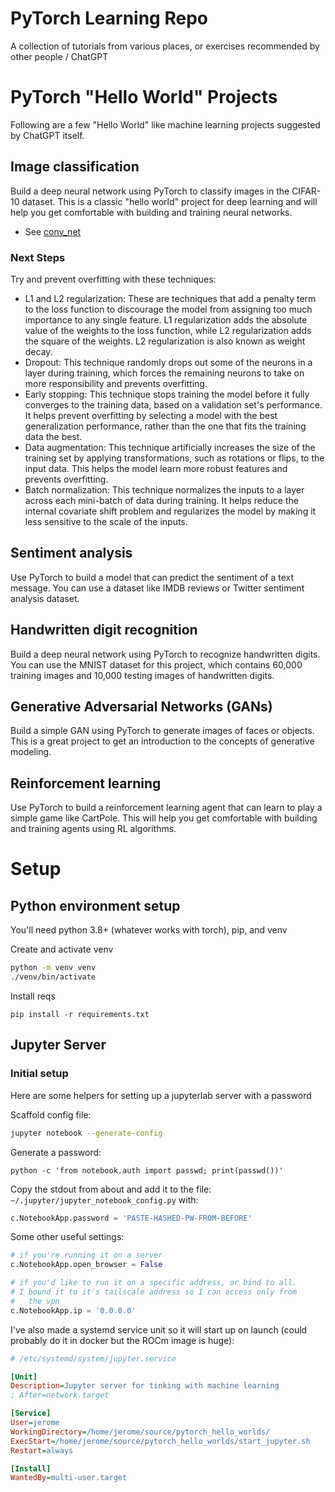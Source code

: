 # PyTorch Learning Repo

A collection of tutorials from various places, or exercises recommended by other people / ChatGPT

# PyTorch "Hello World" Projects

Following are a few "Hello World" like machine learning projects suggested by ChatGPT itself.

## Image classification

Build a deep neural network using PyTorch to classify images in the CIFAR-10 dataset. This is a classic "hello world" project for deep learning and will help you get comfortable with building and training neural networks.

* See [conv_net](/tut/conv_net.ipynb)

### Next Steps

Try and prevent overfitting with these techniques:

* L1 and L2 regularization: These are techniques that add a penalty term to the loss function to discourage the model from assigning too much importance to any single feature. L1 regularization adds the absolute value of the weights to the loss function, while L2 regularization adds the square of the weights. L2 regularization is also known as weight decay.
* Dropout: This technique randomly drops out some of the neurons in a layer during training, which forces the remaining neurons to take on more responsibility and prevents overfitting.
* Early stopping: This technique stops training the model before it fully converges to the training data, based on a validation set's performance. It helps prevent overfitting by selecting a model with the best generalization performance, rather than the one that fits the training data the best.
* Data augmentation: This technique artificially increases the size of the training set by applying transformations, such as rotations or flips, to the input data. This helps the model learn more robust features and prevents overfitting.
* Batch normalization: This technique normalizes the inputs to a layer across each mini-batch of data during training. It helps reduce the internal covariate shift problem and regularizes the model by making it less sensitive to the scale of the inputs.

## Sentiment analysis

Use PyTorch to build a model that can predict the sentiment of a text message. You can use a dataset like IMDB reviews or Twitter sentiment analysis dataset.

## Handwritten digit recognition

Build a deep neural network using PyTorch to recognize handwritten digits. You can use the MNIST dataset for this project, which contains 60,000 training images and 10,000 testing images of handwritten digits.

## Generative Adversarial Networks (GANs)

Build a simple GAN using PyTorch to generate images of faces or objects. This is a great project to get an introduction to the concepts of generative modeling.

## Reinforcement learning

Use PyTorch to build a reinforcement learning agent that can learn to play a simple game like CartPole. This will help you get comfortable with building and training agents using RL algorithms.

# Setup

## Python environment setup

You'll need python 3.8+ (whatever works with torch), pip, and venv

Create and activate venv

```sh
python -m venv venv
./venv/bin/activate
``` 

Install reqs
```
pip install -r requirements.txt
```

## Jupyter Server

### Initial setup

Here are some helpers for setting up a jupyterlab server with a password

Scaffold config file:
```sh
jupyter notebook --generate-config
```

Generate a password:
```
python -c 'from notebook.auth import passwd; print(passwd())'
```

Copy the stdout from about and add it to the file: `~/.jupyter/jupyter_notebook_config.py` with:
```python
c.NotebookApp.password = 'PASTE-HASHED-PW-FROM-BEFORE'
```

Some other useful settings:
```python
# if you're running it on a server
c.NotebookApp.open_browser = False

# if you'd like to run it on a specific address, or bind to all.
# I bound it to it's tailscale address so I can access only from 
#   the vpn
c.NotebookApp.ip = '0.0.0.0'
```

I've also made a systemd service unit so it will start up on launch (could probably do it in docker but the ROCm image is huge):
```ini
# /etc/systemd/system/jupyter.service

[Unit]
Description=Jupyter server for tinking with machine learning
; After=network.target

[Service]
User=jerome
WorkingDirectory=/home/jerome/source/pytorch_hello_worlds/
ExecStart=/home/jerome/source/pytorch_hello_worlds/start_jupyter.sh
Restart=always

[Install]
WantedBy=multi-user.target
```
